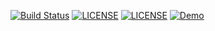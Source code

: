 [![Build Status](https://github.com/dakom/todomvc-shipyard/workflows/Build/badge.svg)](https://github.com/dakom/todomvc-shipyard/actions)
[![LICENSE](https://img.shields.io/badge/license-MIT-blue.svg)](LICENSE-MIT)
[![LICENSE](https://img.shields.io/badge/license-apache-blue.svg)](LICENSE-APACHE)
[![Demo](https://img.shields.io/badge/demo-launch-yellow)](https://dakom.github.io/todomvc-shipyard)
